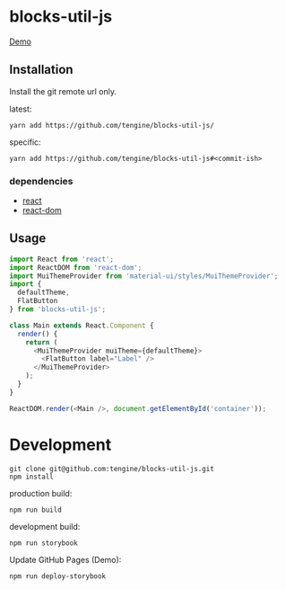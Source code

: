 # blocks-util-js

[Demo](https://tengine.github.io/blocks-util-js/)

## Installation

Install the git remote url only.

latest: 

```node
yarn add https://github.com/tengine/blocks-util-js/
```

specific:

```node
yarn add https://github.com/tengine/blocks-util-js#<commit-ish>
```

### dependencies

* [react](https://www.npmjs.com/package/react)
* [react-dom](https://www.npmjs.com/package/react-dom)

## Usage

```js
import React from 'react';
import ReactDOM from 'react-dom';
import MuiThemeProvider from 'material-ui/styles/MuiThemeProvider';
import {
  defaultTheme,
  FlatButton
} from 'blocks-util-js';

class Main extends React.Component {
  render() {
    return (
      <MuiThemeProvider muiTheme={defaultTheme}>
        <FlatButton label="Label" />
      </MuiThemeProvider>
    );
  }
}

ReactDOM.render(<Main />, document.getElementById('container'));
```

# Development

```
git clone git@github.com:tengine/blocks-util-js.git
npm install
```

production build:

```
npm run build
```

development build:

```
npm run storybook
```

Update GitHub Pages (Demo):

```
npm run deploy-storybook
```
